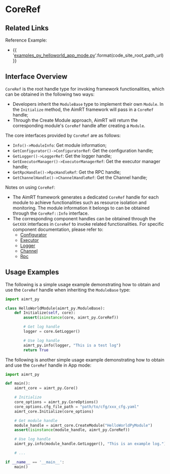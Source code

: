 # CoreRef

## Related Links

Reference Example:
- {{ '[examples_py_helloworld_app_mode.py]({}/src/examples/py/helloworld/examples_py_helloworld_app_mode.py)'.format(code_site_root_path_url) }}

## Interface Overview

`CoreRef` is the root handle type for invoking framework functionalities, which can be obtained in the following two ways:
- Developers inherit the `ModuleBase` type to implement their own `Module`. In the `Initialize` method, the AimRT framework will pass in a `CoreRef` handle;
- Through the Create Module approach, AimRT will return the corresponding module's `CoreRef` handle after creating a `Module`.

The core interfaces provided by `CoreRef` are as follows:
- `Info()->ModuleInfo`: Get module information;
- `GetConfigurator()->ConfiguratorRef`: Get the configuration handle;
- `GetLogger()->LoggerRef`: Get the logger handle;
- `GetExecutorManager()->ExecutorManagerRef`: Get the executor manager handle;
- `GetRpcHandle()->RpcHandleRef`: Get the RPC handle;
- `GetChannelHandle()->ChannelHandleRef`: Get the Channel handle;

Notes on using `CoreRef`:
- The AimRT framework generates a dedicated `CoreRef` handle for each module to achieve functionalities such as resource isolation and monitoring. The module information it belongs to can be obtained through the `CoreRef::Info` interface.
- The corresponding component handles can be obtained through the `GetXXX` interfaces in `CoreRef` to invoke related functionalities. For specific component documentation, please refer to:
  - [Configurator](./configurator.md)
  - [Executor](./executor.md)
  - [Logger](./logger.md)
  - [Channel](./channel.md)
  - [Rpc](./rpc.md)

## Usage Examples

The following is a simple usage example demonstrating how to obtain and use the `CoreRef` handle when inheriting the `ModuleBase` type:
```python
import aimrt_py

class HelloWorldModule(aimrt_py.ModuleBase):
    def Initialize(self, core):
        assert(isinstance(core, aimrt_py.CoreRef))

        # Get log handle
        logger = core.GetLogger()

        # Use log handle
        aimrt_py.info(logger, "This is a test log")
        return True
```

The following is another simple usage example demonstrating how to obtain and use the `CoreRef` handle in App mode:
```python
import aimrt_py

def main():
    aimrt_core = aimrt_py.Core()

    # Initialize
    core_options = aimrt_py.CoreOptions()
    core_options.cfg_file_path = "path/to/cfg/xxx_cfg.yaml"
    aimrt_core.Initialize(core_options)

    # Get module handle
    module_handle = aimrt_core.CreateModule("HelloWorldPyModule")
    assert(isinstance(module_handle, aimrt_py.CoreRef))

    # Use log handle
    aimrt_py.info(module_handle.GetLogger(), "This is an example log.")

    # ...

if __name__ == '__main__':
    main()
```